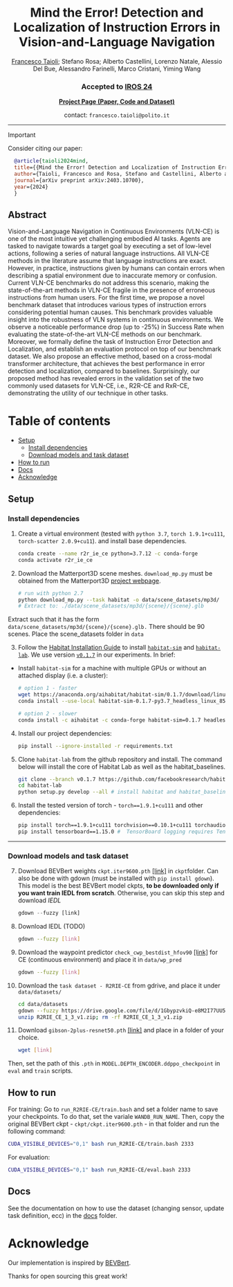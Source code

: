 
<h1 align="center">
Mind the Error! Detection and Localization of Instruction Errors in Vision-and-Language Navigation
</h1>

<div>
    <p align="center">
    <a href='https://francescotaioli.github.io/' target='_blank'>Francesco Taioli</a>;
    Stefano Rosa;
     Alberto Castellini, Lorenzo Natale, Alessio Del Bue, Alessandro Farinelli, Marco Cristani, Yiming Wang
    </p>
</div>

<h3 align="center">
<!-- <a href="https://arxiv.org/abs/2303.00304">Paper</a> | -->
 <!-- <a href="https://youtu.be/oLo3L0oMcWQ">Video</a> | -->
 Accepted to
  <a href="https://iros2024-abudhabi.org/">IROS 24</a></h3>

<!-- [![arXiv](https://img.shields.io/badge/arXiv-2403.10700-b31b1b.svg)](https://arxiv.org/abs/2403.10700) -->

<div align="center">
  <strong><a href="https://intelligolabs.github.io/R2RIE-CE/">Project Page (Paper, Code and Dataset)</a></strong>
</div>


<p align="center">
contact: <code>francesco.taioli@polito.it</code>
</p>
<hr>

> [!IMPORTANT]
> Consider citing our paper:
> ```BibTeX
>   @article{taioli2024mind,
>   title={{Mind the Error! Detection and Localization of Instruction Errors in Vision-and-Language Navigation}},
>   author={Taioli, Francesco and Rosa, Stefano and Castellini, Alberto and Natale, Lorenzo and Del Bue, Alessio and Farinelli, Alessandro and Cristani, Marco and Wang, Yiming},
>   journal={arXiv preprint arXiv:2403.10700},
>   year={2024}
>   }
>   ```


## Abstract
Vision-and-Language Navigation in Continuous Environments (VLN-CE) is one of the most intuitive yet challenging embodied AI tasks. Agents are tasked to navigate towards a target goal by executing a set of low-level actions, following a series of natural language instructions. All VLN-CE methods in the literature assume that language instructions are exact. However, in practice, instructions given by humans can contain errors when describing a spatial environment due to inaccurate memory or confusion. Current VLN-CE benchmarks do not address this scenario, making the state-of-the-art methods in VLN-CE fragile in the presence of erroneous instructions from human users. For the first time, we propose a novel benchmark dataset that introduces various types of instruction errors considering potential human causes. This benchmark provides valuable insight into the robustness of VLN systems in continuous environments. We observe a noticeable performance drop (up to -25%) in Success Rate when evaluating the state-of-the-art VLN-CE methods on our benchmark. Moreover, we formally define the task of Instruction Error Detection and Localization, and establish an evaluation protocol on top of our benchmark dataset. We also propose an effective method, based on a cross-modal transformer architecture, that achieves the best performance in error detection and localization, compared to baselines. Surprisingly, our proposed method has revealed errors in the validation set of the two commonly used datasets for VLN-CE, i.e., R2R-CE and RxR-CE, demonstrating the utility of our technique in other tasks.

Table of contents
=================

<!--ts-->
   * [Setup](#setup)
      * [Install dependencies](#install-dependencies)
      * [Download models and task dataset](#download-models-and-task-dataset)
   * [How to run](#how-to-run)
   * [Docs](#docs)
   * [Acknowledge](#acknowledge)

<!--te-->

## Setup

### Install dependencies
1. Create a virtual environment (tested with ```python 3.7```, ```torch 1.9.1+cu111```, ```torch-scatter 2.0.9+cu11```). and install base dependencies.
   ```bash
   conda create --name r2r_ie_ce python=3.7.12 -c conda-forge
   conda activate r2r_ie_ce
   ```
2. Download the Matterport3D scene meshes. `download_mp.py` must be obtained from the Matterport3D [project webpage](https://niessner.github.io/Matterport/).

   ```bash
   # run with python 2.7
   python download_mp.py --task habitat -o data/scene_datasets/mp3d/
   # Extract to: ./data/scene_datasets/mp3d/{scene}/{scene}.glb
   ```
Extract such that it has the form ```data/scene_datasets/mp3d/{scene}/{scene}.glb.``` There should be 90 scenes. Place the scene_datasets folder in ```data```

3. Follow the [Habitat Installation Guide](https://github.com/facebookresearch/habitat-lab#installation) to install [`habitat-sim`](https://github.com/facebookresearch/habitat-sim) and [`habitat-lab`](https://github.com/facebookresearch/habitat-lab). We use version [`v0.1.7`](https://github.com/facebookresearch/habitat-lab/releases/tag/v0.1.7) in our experiments. In brief:

- Install `habitat-sim` for a machine with multiple GPUs or without an attached display (i.e. a cluster):
   ```bash
   # option 1 - faster
   wget https://anaconda.org/aihabitat/habitat-sim/0.1.7/download/linux-64/habitat-sim-0.1.7-py3.7_headless_linux_856d4b08c1a2632626bf0d205bf46471a99502b7.tar.bz2
   conda install --use-local habitat-sim-0.1.7-py3.7_headless_linux_856d4b08c1a2632626bf0d205bf46471a99502b7.tar.bz2

   ```
   ```bash
   # option 2 - slower
   conda install -c aihabitat -c conda-forge habitat-sim=0.1.7 headless
   ```
4. Install our project dependencies:
   ```bash
   pip install --ignore-installed -r requirements.txt
   ```
5. Clone `habitat-lab` from the github repository and install. The command below will install the core of Habitat Lab as well as the habitat_baselines.

   ```bash
   git clone --branch v0.1.7 https://github.com/facebookresearch/habitat-lab.git
   cd habitat-lab
   python setup.py develop --all # install habitat and habitat_baselines
   ```

6. Install the tested version of torch - ```torch==1.9.1+cu111``` and other dependencies:
   ```bash
   pip install torch==1.9.1+cu111 torchvision==0.10.1+cu111 torchaudio==0.9.1 -f https://download.pytorch.org/whl/torch_stable.html
   pip install tensorboard==1.15.0 #  TensorBoard logging requires TensorBoard version 1.15 or above
   ```

---

### Download models and task dataset
7. Download BEVBert weights ```ckpt.iter9600.pth``` [[link]](https://drive.google.com/file/d/1-2u1NWmwpX09Rg7uT5mABo-CBTsLthGm/view?usp=sharing) in `ckpt`folder. Can also be done with gdown (must be installed with ```pip install gdown```). This model is the best BEVBert model ckpts, **to be downloaded only if you want train IEDL from scratch**. Otherwise, you can skip this step and download *IEDL*
   ```python
   gdown --fuzzy [link]
   ```
8. Download IEDL (TODO)
   ```bash
   gdown --fuzzy [link]
   ```
9. Download the waypoint predictor ```check_cwp_bestdist_hfov90``` [[link]](https://drive.google.com/file/d/1goXbgLP2om9LsEQZ5XvB0UpGK4A5SGJC/view) for CE (continuous environment) and place it in ```data/wp_pred```
   ```bash
   gdown --fuzzy [link]
   ```

10. Download the ```task dataset - R2RIE-CE``` from gdrive, and place it under ``` data/datasets/```
   
      ```bash
      cd data/datasets
      gdown --fuzzy https://drive.google.com/file/d/1GbypzvkiQ-e8M2I77UU5YDIZXi1sHkC3/view?usp=sharing
      unzip R2RIE_CE_1_3_v1.zip; rm -rf R2RIE_CE_1_3_v1.zip
      ```

11. Download ```gibson-2plus-resnet50.pth``` [[link]](https://dl.fbaipublicfiles.com/habitat/data/baselines/v1/ddppo/ddppo-models/gibson-2plus-resnet50.pth) and place in a folder of your choice. 
      ```bash
      wget [link]
      ```
Then, set the path of this ```.pth``` in ```MODEL.DEPTH_ENCODER.ddppo_checkpoint``` in ```eval``` and ```train``` scripts.


## How to run
For training:
Go to ```run_R2RIE-CE/train.bash``` and set a folder name to save your checkpoints. To do that, set the variale ```WANDB_RUN_NAME```. Then, copy the original BEVBert ckpt - ```ckpt/ckpt.iter9600.pth``` - in that folder and run the following command:
```bash
CUDA_VISIBLE_DEVICES="0,1" bash run_R2RIE-CE/train.bash 2333
```

For evaluation:
```bash
CUDA_VISIBLE_DEVICES="0,1" bash run_R2RIE-CE/eval.bash 2333
```

## Docs
See the documentation on how to use the dataset (changing sensor, update task definition, ecc) in the [docs](docs/docs.md) folder.

# Acknowledge

Our implementation is inspired by [BEVBert](https://github.com/MarSaKi/VLN-BEVBert).

Thanks for open sourcing this great work!

